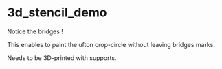 # 3d_stencil_demo

Notice the bridges !

This enables to paint the ufton crop-circle without leaving bridges marks.

Needs to be 3D-printed with supports.
